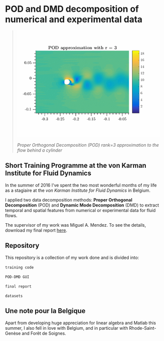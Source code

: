 # POD and DMD decomposition of numerical and experimental data

> ![Screenshot](/DWGs/GIF_2D_POD_r3.gif)
>
> *Proper Orthogonal Decomposition (POD) rank=3 approximation to the flow behind a cylinder*

## Short Training Programme at the von Karman Institute for Fluid Dynamics

In the summer of 2016 I've spent the two most wonderful months of my life as a stagiaire at the *von Karman Institute for Fluid Dynamics* in Belgium.

I applied two data decomposition methods: **Proper Orthogonal Decomposition** (POD) and **Dynamic Mode Decomposition** (DMD) to extract temporal and spatial features from numerical or experimental data for fluid flows.

The supervisor of my work was Miguel A. Mendez. To see the details, download my final report [here](https://github.com/camillejr/POD-DMD-decompositions/raw/master/final-report/stagiaire_report_kzdybal.pdf).

## Repository

This repository is a collection of my work done and is divided into:

`training code`

`POD-DMD GUI`

`final report`

`datasets`

## Une note pour la Belgique

Apart from developing huge appreciation for linear algebra and Matlab this summer, I also fell in love with Belgium, and in particular with Rhode-Saint-Genèse and Forêt de Soignes.
